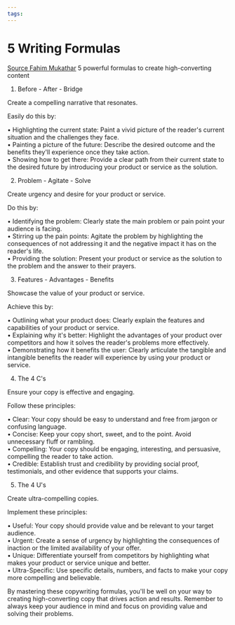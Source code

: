 ```yaml
---
tags: 
---
```

# 5 Writing Formulas
[Source Fahim Mukathar](https://www.linkedin.com/posts/fahim-mukhtar_5-powerful-formulas-to-create-high-converting-activity-7234892637684531201-ER_A?utm_source=share&utm_medium=member_desktop)
5 powerful formulas to create high-converting content  
  
1. Before - After - Bridge  
  
Create a compelling narrative that resonates.  
  
Easily do this by:  
  
• Highlighting the current state: Paint a vivid picture of the reader's current situation and the challenges they face.  
• Painting a picture of the future: Describe the desired outcome and the benefits they'll experience once they take action.  
• Showing how to get there: Provide a clear path from their current state to the desired future by introducing your product or service as the solution.  
  
2. Problem - Agitate - Solve  
  
Create urgency and desire for your product or service.  
  
Do this by:  
  
• Identifying the problem: Clearly state the main problem or pain point your audience is facing.  
• Stirring up the pain points: Agitate the problem by highlighting the consequences of not addressing it and the negative impact it has on the reader's life.  
• Providing the solution: Present your product or service as the solution to the problem and the answer to their prayers.  
  
3. Features - Advantages - Benefits  
  
Showcase the value of your product or service.  
  
Achieve this by:  
  
• Outlining what your product does: Clearly explain the features and capabilities of your product or service.  
• Explaining why it's better: Highlight the advantages of your product over competitors and how it solves the reader's problems more effectively.  
• Demonstrating how it benefits the user: Clearly articulate the tangible and intangible benefits the reader will experience by using your product or service.  
  
4. The 4 C's  
  
Ensure your copy is effective and engaging.  
  
Follow these principles:  
  
• Clear: Your copy should be easy to understand and free from jargon or confusing language.  
• Concise: Keep your copy short, sweet, and to the point. Avoid unnecessary fluff or rambling.  
• Compelling: Your copy should be engaging, interesting, and persuasive, compelling the reader to take action.  
• Credible: Establish trust and credibility by providing social proof, testimonials, and other evidence that supports your claims.  
  
5. The 4 U's  
  
Create ultra-compelling copies.  
  
Implement these principles:  
  
• Useful: Your copy should provide value and be relevant to your target audience.  
• Urgent: Create a sense of urgency by highlighting the consequences of inaction or the limited availability of your offer.  
• Unique: Differentiate yourself from competitors by highlighting what makes your product or service unique and better.  
• Ultra-Specific: Use specific details, numbers, and facts to make your copy more compelling and believable.  
  
By mastering these copywriting formulas, you'll be well on your way to creating high-converting copy that drives action and results. Remember to always keep your audience in mind and focus on providing value and solving their problems.